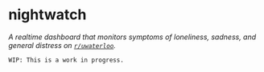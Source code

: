 # nightwatch

_A realtime dashboard that monitors symptoms of loneliness, sadness, and general
distress on [`r/uwaterloo`](https://reddit.com/r/uwaterloo)._

```
WIP: This is a work in progress.
```
